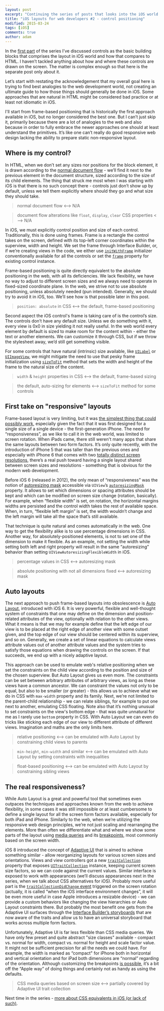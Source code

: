 ```yaml
---
layout: post
excerpt: "Continuing the series of posts that looks into the iOS world from the web developer perspective. In the second post we're discussing multiple approaches to setting up where and how the controls on iOS are displayed and how it differs from HTML document flow."
title: "iOS layouts for web developers #2 - control positioning"
modified: 2015-03-24
tags: [iOS]
comments: true
author: adam
---
```


In the [first part](/ios-layouts-for-web-developers-1-basic-building-blocks/) of the series I’ve discussed controls as the basic building blocks that comprises the layout in iOS world and how that compares to HTML. I haven’t tackled anything about how and where these controls are drawn on the screen. The matter is complex enough so that here is the separate post only about it.

Let’s start with restating the acknowledgement that my overall goal here is trying to find best analogies to the web development world, not creating an ultimate guide to how those things should generally be done in iOS. Some approaches that are natural in HTML might be considered bad practice or at least not idiomatic in iOS.

I'll start from frame-based positioning that is historically the first approach available in iOS, but no longer considered the best one. But I can’t just skip it, primarily because there are a lot of analogies to the web and also because in order to fully embrace the newer approaches one should at least understand the primitives. It’s like one can’t really do good responsive web design lacking the ability to prepare static non-responsive layout.

Where is my control?
----

In HTML, when we don’t set any sizes nor positions for the block element, it is drawn according to the [normal document flow](http://webdesign.tutsplus.com/articles/quick-tip-utilizing-normal-document-flow--webdesign-8199) - we’ll find it next to the previous element in the document structure, sized according to the size of its child elements. The thing that struck me most when I was starting with iOS is that there is no such concept there - controls just don’t show up by default, unless we tell them explicitly where should they go and what size they should take.

> normal document flow <—> N/A

> document flow alterations like `float`, `display`, `clear` CSS properties <—> N/A

In iOS, we must explicitly control position and size of each control. Traditionally, this is done using frames. Frame is a rectangle the control takes on the screen, defined with its top-left corner coordinates within the superview, width and height. We set the frame through Interface Builder, or, if we’re creating views in the code, we either use [`initWithFrame`](https://developer.apple.com/library/ios/documentation/UIKit/Reference/UIView_Class/index.html#//apple_ref/occ/instm/UIView/initWithFrame:) initializer conventionally available for all the controls or set the [`frame`](https://developer.apple.com/library/ios/documentation/UIKit/Reference/UIView_Class/index.html#//apple_ref/occ/instp/UIView/frame) property for existing control instance.

Frame-based positioning is quite directly equivalent to the absolute positioning in the web, with all its deficiencies. We lack flexibility, we have no way to adjust to different screen sizes and we always need to operate in fixed-sized coordinate plane. In the web, we strive not to use absolute positioning, unless absolutely needed (pun intended). Generally, we should try to avoid it in iOS, too. We’ll see how is that possible later in this post.

> `position: absolute` in CSS <—> the default, frame-based positioning

Second aspect the iOS control's frame is taking care of is the control’s size. The controls don’t have any default size. Unless we do something with it, every view is 0x0 in size yielding it not really useful. In the web world every element by default is sized to make room for the content within - either the text or another elements. We can customize it through CSS, but if we throw the stylesheet away, we’d still get something visible.

For some controls that have natural (intrinsic) size available, like [`UILabel`](https://developer.apple.com/library/ios/documentation/UIKit/Reference/UILabel_Class/) or [`UIImageView`](https://developer.apple.com/library/ios/documentation/UIKit/Reference/UIImageView_Class/), we might mitigate the need to use that pesky frame initialization using [`sizeToFit`](http://doing-it-wrong.mikeweller.com/2012/07/youre-doing-it-wrong-2-sizing-labels.html) method that sets the width and height of the frame to the natural size of the content.

> `width` & `height` properties in CSS <—> the default, frame-based sizing

> the default, auto-sizing for elements <—> `sizeToFit` method for some controls

First take on "responsive” layouts
----

Frame-based layout is very limiting, but it was [the simplest thing that could possibly work](http://www.xprogramming.com/Practices/PracSimplest.html), especially given the fact that it was first designed for a single size of a single device - the first-generation iPhone. The need for “responsiveness”, as we like to call it in the web world, was limited to screen rotation. When iPads came, there still weren't many apps that share the same layouts between two form factors. It’s only quite recently, with the introduction of iPhone 5 that was taller than the previous ones and especially with iPhone 6 that comes with two [totally distinct screen resolutions](http://www.paintcodeapp.com/news/ultimate-guide-to-iphone-resolutions), there’s a real push toward having a single layout shared between screen sizes and resolutions - something that is obvious for the modern web development.

Before iOS 6 (released in 2012), the only mean of “responsiveness” was the notion of [autoresizing mask](http://www.techpaa.com/2012/05/understanding-uiview-autoresizing.html) accessible via `UIView`’s [`autoresizingMask`](https://developer.apple.com/library/prerelease/ios/documentation/UIKit/Reference/UIView_Class/#//apple_ref/occ/instp/UIView/autoresizingMask) property. It allows to set which dimensions or spacing attributes should be kept and which can be modified on screen size change (rotation, basically). For example, when “flexible width” is set, on rotation, the horizontal margins widths are persisted and the control width takes the rest of available space. When, in turn, “flexible left margin” is set, the width wouldn’t change and the left margin will take all the space that’s still available.

That technique is quite natural and comes automatically in the web. One way to get the flexibility alike is to use percentage dimensions in CSS. Another way, for absolutely-positioned elements, is not to set one of the dimension to make it flexible. As an example, not setting the width while setting both left and right property will result in the same “autoresizing” behavior than setting `UIViewAutoresizingFlexibleWidth` in iOS.

> percentage values in CSS <—> autoresizing mask

> absolute positioning with not all dimensions fixed <—> autoresizing mask

Auto layouts
----

The next approach to push frame-based layouts into obsolescence is [Auto Layout](http://www.informit.com/articles/article.aspx?p=2041295), introduced with iOS 6. It is very powerful, flexible and well-thought system of constraints that one may define on the dimension and position-related attributes of the view, optionally with relation to the other views. What it means is that we may for example define that the left edge of our view is to be placed at the right edge of another view with some outset given, and the top edge of our view should be centered within its superview, and so on. Generally, we create a set of linear equations to calculate views attribute values out of another attribute values and the system tries to satisfy those equations when drawing the controls on the screen. If that succeeds, we end up with a nicely adaptive layout.

This approach can be used to emulate web's relative positioning when we set the constraints on the child view according to the position and size of the chosen superview. But Auto Layout gives us even more. The constraints can be set between arbitrary attributes of arbitrary views, as long as these views have a common ancestor. We can constraint the values not only to be equal, but also to be smaller (or greater) - this allows us to achieve what we do in CSS with `max-width` property and its family. Next, we’re not limited to the parent-child relationship - we can relate siblings, for example to put one next to another, emulating CSS floating. Note also that it’s nothing unusual to set constraints on the view's bottom edge - that was quite unnatural for me as I rarely use `bottom` property in CSS. With Auto Layout we can even do tricks like sticking each edge of our view to different attribute of different views. Imagination and maths are the only limits here.

> relative positioning <—> can be emulated with Auto Layout by constraining child views to parents

> `min-height`, `min-width` and similar <—> can be emulated with Auto Layout by setting constraints with inequalities

> float-based positioning <—> can be emulated with Auto Layout by constraining sibling views

The real responsiveness?
----

While Auto Layout is a great and powerful tool that sometimes even outpaces the techniques and approaches known from the web to achieve flexibility, in some cases it was still impossible or at least cumbersome to define a single layout for all the screen form factors available, especially for both iPad and iPhone. Similarly to the web, when we’re utilizing the responsive web design principles, we’re not just scaling and rearranging the elements. More than often we differentiate what and where we show some parts of the layout using [media queries](https://developer.mozilla.org/en-US/docs/Web/Guide/CSS/Media_queries) and its [breakpoints](https://developers.google.com/web/fundamentals/layouts/rwd-fundamentals/how-to-choose-breakpoints), most commonly based on the screen width.

iOS 8 introduced the concept of [Adaptive UI](http://www.imore.com/adaptive-ui-ios-8-explained) that is aimed to achieve something similar - allow reorganizing layouts for various screen sizes and orientations. Views and view controllers got a new [`traitCollection`](https://developer.apple.com/library/ios/documentation/UIKit/Reference/UITraitEnvironment_Ref/index.html#//apple_ref/occ/intfp/UITraitEnvironment/traitCollection) property that exposes [`UITraitCollection`](https://developer.apple.com/library/ios/documentation/UIKit/Reference/UITraitCollection_ClassReference/) instance, keeping current screen size factors, so we can code against the current values. Similar interface is exposed to work with appearances (we’ll discuss appearances next in the series, when we talk about CSS alternatives for iOS). Probably more useful part is the [`traitCollectionDidChange` event](https://developer.apple.com/library/ios/documentation/UIKit/Reference/UITraitEnvironment_Ref/index.html#//apple_ref/occ/intfm/UITraitEnvironment/traitCollectionDidChange:) triggered on the screen rotation (actually, it is called “when the iOS interface environment changes”, it will be even more useful in case Apple introduces a resizable device) - we can provide a custom behaviors like changing the view hierarchies or Auto Layout constraints there. But probably the most benefit one gets from the Adaptive UI surfaces through the [Interface Builder’s storyboards](http://www.bignerdranch.com/blog/iOS-8-demo-universal-storyboards-and-adaptive-ui/) that are now aware of the traits and allow us to have an universal storyboard that works across multiple form factors.

Unfortunately, Adaptive UI is far less flexible than CSS media queries. We have only few preset and quite abstract "size classes" available - compact vs. normal for width, compact vs. normal for height and scale factor value. It might not be sufficient precision for all the needs we could have. For example, the width is marked as “compact" for iPhone both in horizontal and vertical orientation and for iPad both dimensions are “normal” regarding of the orientation. Although customizing the breakpoints [is possible](https://iosdevweek.ly/k6qFtrd?sid=VPi2m9y), it’s a bit off the “Apple way” of doing things and certainly not as handy as using the defaults.

> CSS media queries based on screen size <—> partially covered by Adaptive UI trait collection

Next time in the series - [more about CSS equivalents in iOS (or lack of such)](/ios-layouts-for-web-developers-3-managing-appearance).
